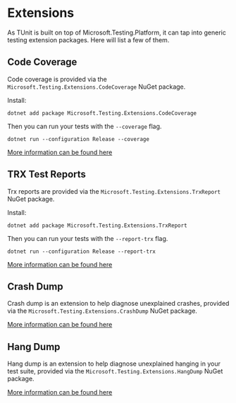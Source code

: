 # Extensions

As TUnit is built on top of Microsoft.Testing.Platform, it can tap into generic testing extension packages.
Here will list a few of them.

## Code Coverage
Code coverage is provided via the `Microsoft.Testing.Extensions.CodeCoverage` NuGet package.

Install:
```
dotnet add package Microsoft.Testing.Extensions.CodeCoverage
```
Then you can run your tests with the `--coverage` flag.
```
dotnet run --configuration Release --coverage
```

[More information can be found here](https://learn.microsoft.com/en-us/dotnet/core/testing/unit-testing-platform-extensions-code-coverage)

## TRX Test Reports
Trx reports are provided via the `Microsoft.Testing.Extensions.TrxReport` NuGet package.

Install:
```
dotnet add package Microsoft.Testing.Extensions.TrxReport
```
Then you can run your tests with the `--report-trx` flag.
```
dotnet run --configuration Release --report-trx
```

[More information can be found here](https://learn.microsoft.com/en-us/dotnet/core/testing/unit-testing-platform-extensions-test-reports)

## Crash Dump
Crash dump is an extension to help diagnose unexplained crashes, provided via the `Microsoft.Testing.Extensions.CrashDump` NuGet package.

[More information can be found here](https://learn.microsoft.com/en-us/dotnet/core/testing/unit-testing-platform-extensions-diagnostics)

## Hang Dump
Hang dump is an extension to help diagnose unexplained hanging in your test suite, provided via the `Microsoft.Testing.Extensions.HangDump` NuGet package.

[More information can be found here](https://learn.microsoft.com/en-us/dotnet/core/testing/unit-testing-platform-extensions-diagnostics)
